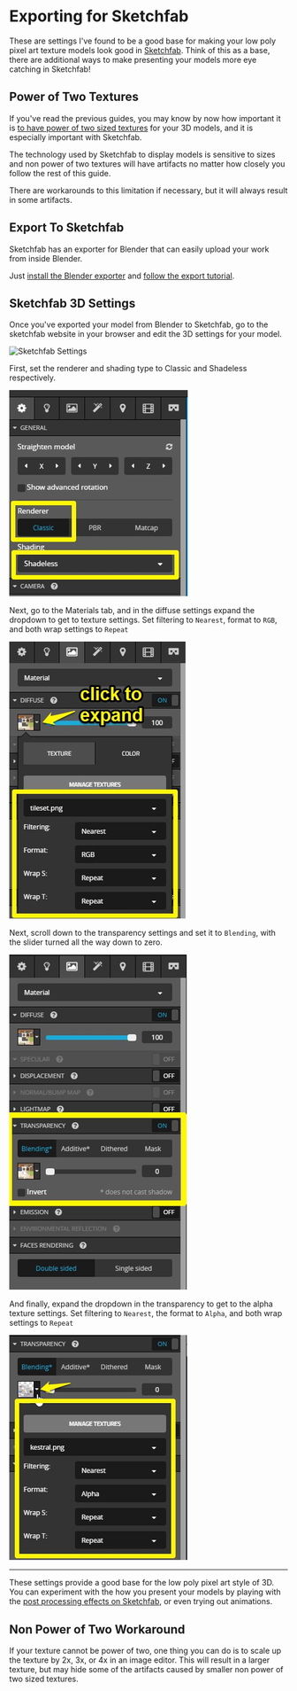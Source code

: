# Exporting for Sketchfab

These are settings I've found to be a good base for making your low poly pixel art texture models look good in [Sketchfab](https://sketchfab.com/). Think of this as a base, there are additional ways to make presenting your models more eye catching in Sketchfab!

## Power of Two Textures

If you've read the previous guides, you may know by now how important it is [to have power of two sized textures](creating-tilesets#power-of-two-sizes) for your 3D models, and it is especially important with Sketchfab.

The technology used by Sketchfab to display models is sensitive to sizes and non power of two textures will have artifacts no matter how closely you follow the rest of this guide.

There are workarounds to this limitation if necessary, but it will always result in some artifacts.

## Export To Sketchfab

Sketchfab has an exporter for Blender that can easily upload your work from inside Blender.

Just [install the Blender exporter](https://sketchfab.com/exporters/blender) and [follow the export tutorial](https://blog.sketchfab.com/guest-post-blender-to-sketchfab-tutorial/).

## Sketchfab 3D Settings

Once you've exported your model from Blender to Sketchfab, go to the sketchfab website in your browser and edit the 3D settings for your model.

![Sketchfab Settings](img/sketchfab-settings.jpg)

First, set the renderer and shading type to Classic and Shadeless respectively.

![Sketchfab Rendering](img/sketchfab-renderer.jpg)

Next, go to the Materials tab, and in the diffuse settings expand the dropdown to get to texture settings. Set filtering to `Nearest`, format to `RGB`, and both wrap settings to `Repeat`

![Sketchfab Diffuse](img/sketchfab-diffuse.jpg)

Next, scroll down to the transparency settings and set it to `Blending`, with the slider turned all the way down to zero.

![Sketchfab Transparency](img/sketchfab-transparency.jpg)

And finally, expand the dropdown in the transparency to get to the alpha texture settings. Set filtering to `Nearest`, the format to `Alpha`, and both wrap settings to `Repeat`

![Sketchfab Alpha](img/sketchfab-alpha.jpg)

---

These settings provide a good base for the low poly pixel art style of 3D. You can experiment with the how you present your models by playing with the [post processing effects on Sketchfab](https://blog.sketchfab.com/tuning-sketchfab-post-processing/), or even trying out animations.

## Non Power of Two Workaround

If your texture cannot be power of two, one thing you can do is to scale up the texture by 2x, 3x, or 4x in an image editor. This will result in a larger texture, but may hide some of the artifacts caused by smaller non power of two sized textures.